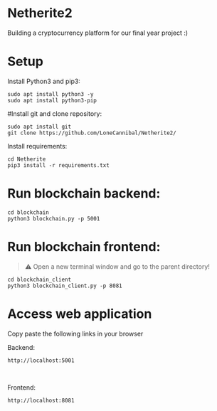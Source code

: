 # Netherite2
Building a cryptocurrency platform for our final year project :)

# Setup<br>
Install Python3 and pip3:<br>
```
sudo apt install python3 -y
sudo apt install python3-pip
```
#Install git and clone repository:<br>
```
sudo apt install git
git clone https://github.com/LoneCannibal/Netherite2/
```

Install requirements: <br>
```
cd Netherite
pip3 install -r requirements.txt
```

# Run blockchain backend:

```
cd blockchain
python3 blockchain.py -p 5001
```

# Run blockchain frontend:
> :warning: Open a new terminal window and go to the parent directory!
```
cd blockchain_client
python3 blockchain_client.py -p 8081
```


# Access web application

Copy paste the following links in your browser

Backend:
```
http://localhost:5001
```
<br>

Frontend:
```
http://localhost:8081
```
